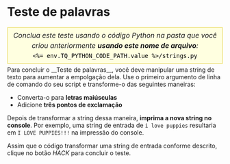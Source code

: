 # Teste de palavras

<style>
.py-script-info {
  font-size: 16px;
  text-align: center;
  background-color: #FFFFE0;
  border: 2px solid #F0E68C;
  padding: 5px;
  line-height: 1.5em;
  margin: 5px 0;
  font-style: italic;
}

.py-script-info span {
  font-style: normal;
  color: #000;
}
</style>
<div class="py-script-info">
  Conclua este teste usando o código Python na pasta que você criou anteriormente <b>usando este nome de arquivo</b>:
  <br/>
  <code><span><%= env.TQ_PYTHON_CODE_PATH.value %>/strings.py</span></code>
</div>
Para concluir o __Teste de palavras__, você deve manipular uma string de texto para aumentar a empolgação dela. Use o primeiro argumento de linha de comando do seu script e transforme-o das seguintes maneiras:

* Converta-o para __letras maiúsculas__
* Adicione __três pontos de exclamação__

Depois de transformar a string dessa maneira, __imprima a nova string no console__. Por exemplo, uma string de entrada de `i love puppies` resultaria em `I LOVE PUPPIES!!!` na impressão do console.

Assim que o código transformar uma string de entrada conforme descrito, clique no botão *HACK* para concluir o teste.